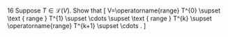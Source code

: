16 Suppose $T \in \mathcal{L}(V)$. Show that
\[
V=\operatorname{range} T^{0} \supset \text { range } T^{1} \supset \cdots \supset \text { range } T^{k} \supset \operatorname{range} T^{k+1} \supset \cdots .
\]
